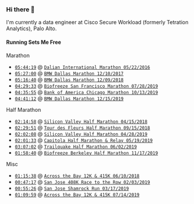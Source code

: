 ### Hi there 👋

<!--
**hanlhe/hanlhe** is a ✨ _special_ ✨ repository because its `README.md` (this file) appears on your GitHub profile.

Here are some ideas to get you started:

- 🔭 I’m currently working on ...
- 🌱 I’m currently learning ...
- 👯 I’m looking to collaborate on ...
- 🤔 I’m looking for help with ...
- 💬 Ask me about ...
- 📫 How to reach me: ...
- 😄 Pronouns: ...
- ⚡ Fun fact: ...
-->

I'm currently a data engineer at Cisco Secure Workload (formerly Tetration Analytics), Palo Alto.

#### Running Sets Me Free

Marathon
- [`05:44:19`](http://www.geexek.com/score/pscore?cGlkPTUyNzA3ODcmY2lkPTc2MTMmcmlkPTIzMjQzJm5pZ2h0PTAmb3BlbklkPSZ1c2VySWQ9) @ [`Dalian International Marathon 05/22/2016`](http://www.dlmls.org/)
- [`05:27:00`](https://www.athlinks.com/event/20447/results/Event/696876/Course/1135965/Bib/2296) @ [`BMW Dallas Marathon 12/10/2017`](https://www.rundallas.com/events/bmw-dallas-marathon-weekend/)
- [`05:16:40`](https://www.athlinks.com/event/20447/results/Event/701326/Course/1141975/Bib/183) @ [`BMW Dallas Marathon 12/09/2018`](https://www.rundallas.com/events/bmw-dallas-marathon-weekend/)
- [`04:29:33`](https://www.athlinks.com/event/1403/results/Event/872627/Course/1654891/Bib/2636) @ [`Biofreeze San Francisco Marathon 07/28/2019`](https://www.thesfmarathon.com/)
- [`04:35:55`](https://www.athlinks.com/event/96107/results/event/887431/course/1712925/bib/59820) @ [`Bank of America Chicago Marathon 10/13/2019`](https://chicagomarathon.com/)
- [`04:41:12`]() @ [`BMW Dallas Marathon 12/15/2019`](https://www.rundallas.com/events/bmw-dallas-marathon-weekend/)

Half Marathon
- [`02:14:58`](https://www.athlinks.com/event/235654/results/Event/722926/Course/1187930/Bib/2551) @ [`Silicon Valley Half Marathon 04/15/2018`](http://svhalfmarathon.com/)
- [`02:29:51`](https://www.athlinks.com/event/35571/results/Event/741490/Course/1235346/Bib/1491) @ [`Tour des Fleurs Half Marathon 09/15/2018`](https://www.tourdesfleurs.com/)
- [`02:02:08`](https://www.athlinks.com/event/235654/results/Event/855075/Course/1585358/Bib/517) @ [`Silicon Valley Half Marathon 04/28/2019`](http://svhalfmarathon.com/)
- [`02:01:33`](https://www.athlinks.com/event/12659/results/Event/858375/Course/1598012/Bib/727) @ [`Capitola Half Marathon & Relay 05/19/2019`](https://www.runsurferspath.com/marathon/half-marathon/)
- [`03:07:02`](https://www.athlinks.com/event/43012/results/event/862372/course/1613888/bib/851) @ [`Trailquake Half Marathon 06/02/2019`](https://brazenracing.com/trailquake/)
- [`01:58:40`](https://www.athlinks.com/event/95041/results/Event/893430/Course/1733187/Bib/2567) @ [`Biofreeze Berkeley Half Marathon 11/17/2019`](https://berkeleyhalfmarathon.com/)

Misc
- [`01:15:38`](https://www.athlinks.com/event/19807/results/Event/711028/Course/1162494/Bib/2404) @ [`Across the Bay 12K & 415K 06/10/2018`](http://www.representrunning.com/across-bay-12k-415k/)
- [`00:47:17`](https://www.athlinks.com/event/19352/results/Event/840700/Course/1522884/Bib/2151) @ [`San Jose 408K Race to the Row 02/03/2019`](http://run408k.com/)
- [`00:55:26`](https://www.athlinks.com/event/311027/results/Event/847184/Course/1554401/Bib/336) @ [`San Jose Shamrock Run 03/17/2019`](http://sanjoseshamrockrun.com/)
- [`01:09:59`](https://www.athlinks.com/event/19807/results/Event/869327/Course/1642781/Bib/3122) @ [`Across the Bay 12K & 415K 07/14/2019`](http://www.representrunning.com/across-bay-12k-415k/)
